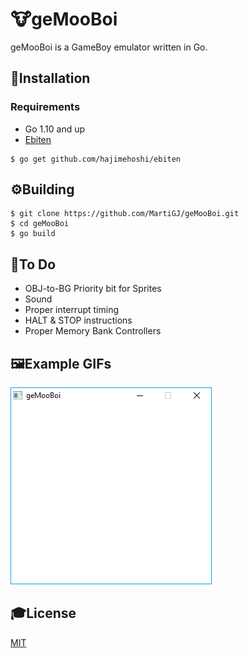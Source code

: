 # 🐮geMooBoi

geMooBoi is a GameBoy emulator written in Go.

## 💾Installation

### Requirements

- Go 1.10 and up
- [Ebiten](https://github.com/hajimehoshi/ebiten)

```
$ go get github.com/hajimehoshi/ebiten
```

## ⚙️Building

```
$ git clone https://github.com/MartiGJ/geMooBoi.git
$ cd geMooBoi
$ go build
```

## 📝To Do

- OBJ-to-BG Priority bit for Sprites
- Sound
- Proper interrupt timing
- HALT & STOP instructions
- Proper Memory Bank Controllers

## 🖼️Example GIFs

![](images/geMooBoiTetris.gif)

## 🎓License

[MIT](https://choosealicense.com/licenses/mit/)
